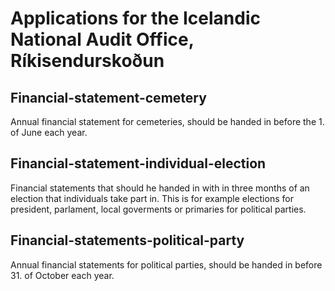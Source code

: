 # Applications for the Icelandic National Audit Office, Ríkisendurskoðun

## Financial-statement-cemetery

Annual financial statement for cemeteries, should be handed in before the 1. of June each year.

## Financial-statement-individual-election

Financial statements that should he handed in with in three months of an election that individuals take part in.
This is for example elections for president, parlament, local goverments or primaries for political parties.

## Financial-statements-political-party

Annual financial statements for political parties, should be handed in before 31. of October each year.
